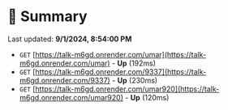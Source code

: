 # 📖 Summary
Last updated: **9/1/2024, 8:54:00 PM**

- `GET` [https://talk-m6gd.onrender.com/umar](https://talk-m6gd.onrender.com/umar) - **Up** (192ms)
- `GET` [https://talk-m6gd.onrender.com/9337](https://talk-m6gd.onrender.com/9337) - **Up** (230ms)
- `GET` [https://talk-m6gd.onrender.com/umar920](https://talk-m6gd.onrender.com/umar920) - **Up** (120ms)
